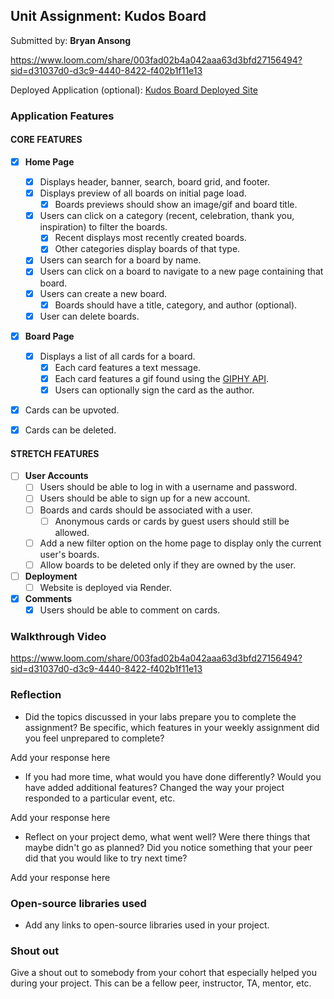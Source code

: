 ## Unit Assignment: Kudos Board

Submitted by: **Bryan Ansong**

https://www.loom.com/share/003fad02b4a042aaa63d3bfd27156494?sid=d31037d0-d3c9-4440-8422-f402b1f11e13

Deployed Application (optional): [Kudos Board Deployed Site](ADD_LINK_HERE)

### Application Features

#### CORE FEATURES

- [x] **Home Page**

  - [x] Displays header, banner, search, board grid, and footer.
  - [x] Displays preview of all boards on initial page load.
    - [x] Boards previews should show an image/gif and board title.
  - [x] Users can click on a category (recent, celebration, thank you, inspiration) to filter the boards.
    - [x] Recent displays most recently created boards.
    - [x] Other categories display boards of that type.
  - [x] Users can search for a board by name.
  - [x] Users can click on a board to navigate to a new page containing that board.
  - [x] Users can create a new board.
    - [x] Boards should have a title, category, and author (optional).
  - [x] User can delete boards.

- [x] **Board Page**
  - [x] Displays a list of all cards for a board.
    - [x] Each card features a text message.
    - [x] Each card features a gif found using the [GIPHY API](https://developers.giphy.com/docs/api/).
    - [x] Users can optionally sign the card as the author.
- [x] Cards can be upvoted.
- [x] Cards can be deleted.

#### STRETCH FEATURES

- [ ] **User Accounts**
  - [ ] Users should be able to log in with a username and password.
  - [ ] Users should be able to sign up for a new account.
  - [ ] Boards and cards should be associated with a user.
    - [ ] Anonymous cards or cards by guest users should still be allowed.
  - [ ] Add a new filter option on the home page to display only the current user's boards.
  - [ ] Allow boards to be deleted only if they are owned by the user.
- [ ] **Deployment**
  - [ ] Website is deployed via Render.
- [x] **Comments**
  - [x] Users should be able to comment on cards.

### Walkthrough Video

https://www.loom.com/share/003fad02b4a042aaa63d3bfd27156494?sid=d31037d0-d3c9-4440-8422-f402b1f11e13

### Reflection

- Did the topics discussed in your labs prepare you to complete the assignment? Be specific, which features in your weekly assignment did you feel unprepared to complete?

Add your response here

- If you had more time, what would you have done differently? Would you have added additional features? Changed the way your project responded to a particular event, etc.

Add your response here

- Reflect on your project demo, what went well? Were there things that maybe didn't go as planned? Did you notice something that your peer did that you would like to try next time?

Add your response here

### Open-source libraries used

- Add any links to open-source libraries used in your project.

### Shout out

Give a shout out to somebody from your cohort that especially helped you during your project. This can be a fellow peer, instructor, TA, mentor, etc.
